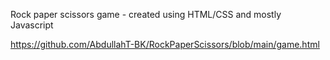 Rock paper scissors game - created using HTML/CSS and mostly Javascript


https://github.com/AbdullahT-BK/RockPaperScissors/blob/main/game.html

